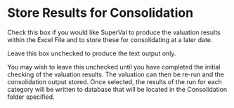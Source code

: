# Store Results for Consolidation

Check this box if you would like SuperVal to produce the valuation
results within the Excel File and to store these for consolidating at a
later date.

Leave this box unchecked to produce the text output only.

You may wish to leave this unchecked until you have completed the
initial checking of the valuation results. The valuation can then be
re-run and the consolidation output stored. Once selected, the results
of the run for each category will be written to database that will be
located in the Consolidation folder specified.
